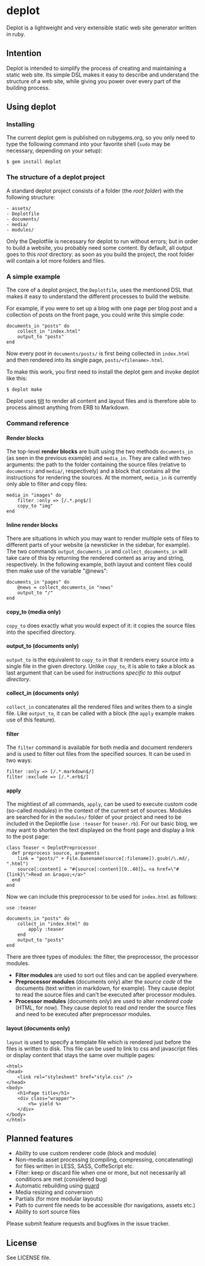 # deplot

Deplot is a lightweight and very extensible static web site generator written in ruby.

## Intention

Deplot is intended to simplify the process of creating and maintaining a static web site. Its simple DSL makes it easy to describe and understand the structure of a web site, while giving you power over every part of the building process.

## Using deplot

### Installing

The current deplot gem is published on rubygems.org, so you only need to type the following command into your favorite shell (`sudo` may be necessary, depending on your setup):

```
$ gem install deplot
```

### The structure of a deplot project

A standard deplot project consists of a folder (the *root folder*) with the following structure:

```
- assets/
- Deplotfile
- documents/
- media/
- modules/
```

Only the Deplotfile is necessary for deplot to run without errors; but in order to build a website, you probably need some content. By default, all output goes to this *root* directory: as soon as you build the project, the root folder will contain a lot more folders and files.

### A simple example

The core of a deplot project, the `Deplotfile`, uses the mentioned DSL that makes it easy to understand the different processes to build the website.

For example, if you were to set up a blog with one page per blog post and a collection of posts on the front page, you could write this simple code:

```
documents_in "posts" do
	collect_in "index.html"
	output_to "posts"
end
```

Now every post in `documents/posts/` is first being collected in `index.html` and then rendered into its single page, `posts/<filename>.html`.

To make this work, you first need to install the deplot gem and invoke deplot like this:

```
$ deplot make
```

Deplot uses [tilt][tilt] to render all content and layout files and is therefore able to process almost anything from ERB to Markdown.

### Command reference

#### Render blocks

The top-level **render blocks**  are built using the two methods `documents_in` (as seen in the previous example) and `media_in`. They are called with two arguments: the path to the folder containing the source files (relative to `documents/` and `media/`, respectively) and a block that contains all the instructions for rendering the sources. At the moment, `media_in` is currently only able to filter and copy files:

```
media_in "images" do
	filter :only => [/.*.png$/]
	copy_to "img"
end
```

#### Inline render blocks

There are situations in which you may want to render multiple sets of files to different parts of your website (a newsticker in the sidebar, for example). The two commands `output_documents_in` and `collect_documents_in` will take care of this by returning the rendered content as array and string, respectively. In the following example, both layout and content files could then make use of the variable "@news":

```
documents_in "pages" do
	@news = collect_documents_in "news"
	output_to "/"
end
```

#### copy_to (media only)

`copy_to` does exactly what you would expect of it: it copies the source files into the specified directory.

#### output_to (documents only)

`output_to` is the equivalent to `copy_to` in that it renders every source into a single file in the given directory. Unlike `copy_to`, it is able to take a block as last argument that can be used for instructions *specific to this output directory*.

#### collect_in (documents only)

`collect_in` concatenates all the rendered files and writes them to a single file. Like `output_to`, it can be called with a block (the `apply` example makes use of this feature).

#### filter

The `filter` command is available for both media and document renderers and is used to filter out files from the specified sources. It can be used in two ways:

```
filter :only => [/.*.markdown$/]
filter :exclude => [/.*.erb$/]
```

#### apply

The mightiest of all commands, `apply`, can be used to execute custom code (so-called *modules*) in the context of the current set of sources. Modules are searched for in the `modules/` folder of your project and need to be included in the Deplotfle (`use :teaser` for `teaser.rb`). For our basic blog, we may want to shorten the text displayed on the front page and display a link to the post page:

```
class Teaser < DeplotPreprocessor
  def preprocess source, arguments
    link = "posts/" + File.basename(source[:filename]).gsub(/\.md/, ".html")
    source[:content] = "#{source[:content][0..40]}… <a href=\"#{link}\">Read on &raquo;</a>"
  end
end
```

Now we can include this preprocessor to be used for `index.html` as follows:

```
use :teaser

documents_in "posts" do
	collect_in "index.html" do
		apply :teaser
	end
	output_to "posts"
end
```

There are three types of modules: the filter, the preprocessor, the processor modules.

* **Filter modules** are used to sort out files and can be applied everywhere.
* **Preprocessor modules** (documents only) alter the *source code* of the documents (text written in markdown, for example). They cause deplot to read the source files and can't be executed after processor modules.
* **Processor modules** (documents only) are used to alter *rendered code* (HTML, for now). They cause deplot to read *and* render the source files and need to be executed after preprocessor modules.

#### layout (documents only)

`layout` is used to specify a template file which is rendered just before the files is written to disk. This file can be used to link to css and javascript files or display content that stays the same over multiple pages:

```
<html>
<head>
	<link rel="stylesheet" href="style.css" />
</head>
<body>
	<h1>Page title</h1>
	<div class="wrapper">
		<%= yield %>
	</div>
</body>
</html>
```


## Planned features

* Ability to use custom renderer code (block and module)
* Non-media asset processing (compiling, compressing, concatenating) for files written in LESS, SASS, CoffeScript etc. 
* Filter: keep or discard file when one or more, but not necessarily all conditions are met (considered bug)
* Automatic rebuilding using [guard][guard]
* Media resizing and conversion
* Partials (for more modular layouts)
* Path to current file needs to be accessible (for navigations, assets etc.)
* Ability to sort source files

Please submit feature requests and bugfixes in the issue tracker.

## License

See LICENSE file.

[tilt]: https://github.com/rtomayko/ti
[guard]: https://github.com/guard/guardlt